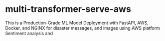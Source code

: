 # multi-transformer-serve-aws
This is a Production-Grade ML Model Deployment with FastAPI, AWS, Docker, and NGINX for disaster messages, and images using AWS platform Sentiment analysis and 
